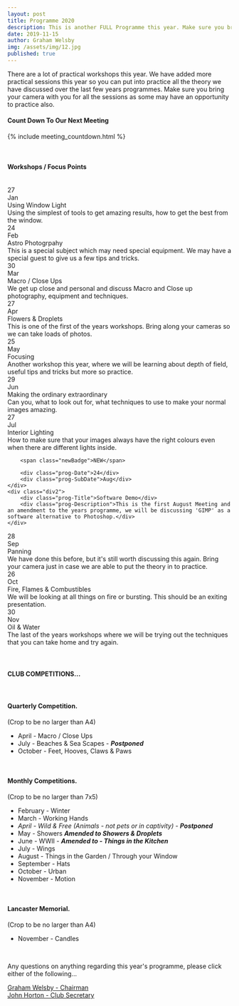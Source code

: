 ```yaml
---
layout: post
title: Programme 2020
description: This is another FULL Programme this year. Make sure you bring your camera with you as we have lots of workshops.
date: 2019-11-15
author: Graham Welsby
img: /assets/img/12.jpg
published: true
---
```


There are a lot of practical workshops this year. We have added more practical sessions this year so you can put into practice all the theory we have discussed over the last few years programmes. Make sure you bring your camera with you for all the sessions as some may have an opportunity to practice also.


#### __Count Down To Our Next Meeting__


{% include meeting_countdown.html %}

 
<br>

#### __Workshops / Focus Points__

<br>

<div class="parent-prog">
	<div class="div1">
		<div class="prog-Date">27</div>
		<div class="prog-SubDate">Jan</div>
	</div>
	<div class="div2">
		<div class="prog-Title">Using Window Light</div>
		<div class="prog-Description">Using the simplest of tools to get amazing results, how to get the best from the window.</div>
	</div>
</div>



<div class="parent-prog">
	<div class="div1">
		<div class="prog-Date">24</div>
		<div class="prog-SubDate">Feb</div>
	</div>
	<div class="div2">
		<div class="prog-Title">Astro Photogrpahy</div>
		<div class="prog-Description">This is a special subject which may need special equipment. We may have a special guest to give us a few tips and tricks.</div>
	</div>
</div>



<div class="parent-prog">
	<div class="div1">
		<div class="prog-Date">30</div>
		<div class="prog-SubDate">Mar</div>
	</div>
	<div class="div2">
		<div class="prog-Title">Macro / Close Ups</div>
		<div class="prog-Description">We get up close and personal and discuss Macro and Close up photography, equipment and techniques.</div>
	</div>
</div>



<div class="parent-prog">
	<div class="div1">
		<div class="prog-Date">27</div>
		<div class="prog-SubDate">Apr</div>
	</div>
	<div class="div2">
		<div class="prog-Title">Flowers &amp; Droplets</div>
		<div class="prog-Description">This is one of the first of the years workshops. Bring along your cameras so we can take loads of photos.</div>
	</div>
</div>



<div class="parent-prog">
	<div class="div1">
		<div class="prog-Date">25</div>
		<div class="prog-SubDate">May</div>
	</div>
	<div class="div2">
		<div class="prog-Title">Focusing</div>
		<div class="prog-Description">Another workshop this year, where we will be learning about depth of field, useful tips and tricks but more so practice.</div>
	</div>
</div>



<div class="parent-prog">
	<div class="div1">
		<div class="prog-Date">29</div>
		<div class="prog-SubDate">Jun</div>
	</div>
	<div class="div2">
		<div class="prog-Title">Making the ordinary extraordinary</div>
		<div class="prog-Description">Can you, what to look out for, what techniques to use to make your normal images amazing.</div>
	</div>
</div>


<div class="parent-prog">
	<div class="div1">
		<div class="prog-Date">27</div>
		<div class="prog-SubDate">Jul</div>
	</div>
	<div class="div2">
		<div class="prog-Title">Interior Lighting</div>
		<div class="prog-Description">How to make sure that your images always have the right colours even when there are different lights inside.</div>
	</div>

</div>


<div class="parent-prog">
	<div class="div1">	
		
		<span class="newBadge">NEW</span>

		<div class="prog-Date">24</div>
		<div class="prog-SubDate">Aug</div>
	</div>
	<div class="div2">
		<div class="prog-Title">Software Demo</div>
		<div class="prog-Description">This is the first August Meeting and an amendment to the years programme, we will be discussing 'GIMP' as a software alternative to Photoshop.</div>
	</div>
</div>



<div class="parent-prog">
	<div class="div1">
		<div class="prog-Date">28</div>
		<div class="prog-SubDate">Sep</div>
	</div>
	<div class="div2">
		<div class="prog-Title">Panning</div>
		<div class="prog-Description">We have done this before, but it's still worth discussing this again. Bring your camera just in case we are able to put the theory in to practice.</div>
	</div>
</div>



<div class="parent-prog">
	<div class="div1">
		<div class="prog-Date">26</div>
		<div class="prog-SubDate">Oct</div>
	</div>
	<div class="div2">
		<div class="prog-Title">Fire, Flames &amp; Combustibles</div>
		<div class="prog-Description">We will be looking at all things on fire or bursting. This should be an exiting presentation.</div>
	</div>
</div>



<div class="parent-prog">
	<div class="div1">
		<div class="prog-Date">30</div>
		<div class="prog-SubDate">Nov</div>
	</div>
	<div class="div2">
		<div class="prog-Title">Oil &amp; Water</div>
		<div class="prog-Description">The last of the years workshops where we will be trying out the techniques that you can take home and try again.</div>
	</div>
</div>

<br>
<br>

#### CLUB COMPETITIONS...

<br>

#### Quarterly Competition.

<p class="prog-SubDesc">(Crop to be no larger than A4)</p>

* April - Macro / Close Ups
* July - Beaches &amp; Sea Scapes - ***Postponed***
* October - Feet, Hooves, Claws &amp; Paws

<br>

#### Monthly Competitions.

<p class="prog-SubDesc">(Crop to be no larger than 7x5)</p>

* February - Winter
* March - Working Hands
* *April - Wild &amp; Free (Animals - not pets or in captivity)* - ***Postponed***
* May - Showers ***Amended to Showers &amp; Droplets***
* June - WWII - ***Amended to - Things in the Kitchen***
* July - Wings
* August - Things in the Garden / Through your Window
* September - Hats
* October - Urban
* November - Motion

<br>

#### Lancaster Memorial.
(Crop to be no larger than A4)

* November - Candles

<br>

Any questions on anything regarding this year's programme, please click either of the following...

<a href="mailto:grahamwelsby@gmail.com">Graham Welsby - Chairman</a>
<br>
<a href="mailto:john.horton4@btinternet.com">John Horton - Club Secretary</a>


